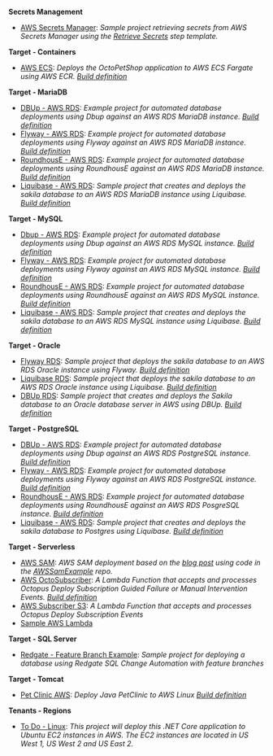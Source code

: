 **Secrets Management**

- <a href="https://samples.octopus.app/app#/Spaces-822/projects/Projects-1702/deployments/process" target="_blank">AWS Secrets Manager</a>: <i>Sample project retrieving secrets from AWS Secrets Manager using the [Retrieve Secrets](https://library.octopus.com/step-templates/5d5bd3ae-09a0-41ac-9a45-42a96ee6206a/actiontemplate-aws-secrets-manager-retrieve-secrets) step template.</i>
    
**Target - Containers**

- <a href="https://samples.octopus.app/app#/Spaces-103/projects/Projects-647/deployments/process" target="_blank">AWS ECS</a>: <i>Deploys the OctoPetShop application to AWS ECS Fargate using AWS ECR. [Build definition](https://teamcitysample.octopus.com/buildConfiguration/OctoPetShop_OctoPetShopDockerEcr)</i>
    
**Target - MariaDB**

- <a href="https://samples.octopus.app/app#/Spaces-262/projects/Projects-363/deployments/process" target="_blank">DBUp - AWS RDS</a>: <i>Example project for automated database deployments using Dbup against an AWS RDS MariaDB instance. [Build definition](https://jenkinssample.octopus.com/job/PetClinic%20-%20Target%20-%20MariaDB%20-%20Dbup/)</i>
- <a href="https://samples.octopus.app/app#/Spaces-262/projects/Projects-369/deployments/process" target="_blank">Flyway - AWS RDS</a>: <i>Example project for automated database deployments using Flyway against an AWS RDS MariaDB instance. [Build definition](https://teamcitysample.octopus.com/buildConfiguration/Sakila_BuildFlyway)</i>
- <a href="https://samples.octopus.app/app#/Spaces-262/projects/Projects-424/deployments/process" target="_blank">RoundhousE - AWS RDS</a>: <i>Example project for automated database deployments using RoundhousE against an AWS RDS MariaDB instance. [Build definition](https://teamcitysample.octopus.com/buildConfiguration/Sakila_BuildRoundhouse)</i>
- <a href="https://samples.octopus.app/app#/Spaces-262/projects/Projects-703/deployments/process" target="_blank">Liquibase - AWS RDS</a>: <i>Sample project that creates and deploys the sakila database to an AWS RDS MariaDB instance using Liquibase. [Build definition](https://teamcitysample.octopus.com/buildConfiguration/Sakila_BuildLiquibase)</i>
    
**Target - MySQL**

- <a href="https://samples.octopus.app/app#/Spaces-242/projects/Projects-353/deployments/process" target="_blank">Dbup - AWS RDS</a>: <i>Example project for automated database deployments using Dbup against an AWS RDS MySQL instance.  [Build definition](https://teamcitysample.octopus.com/buildConfiguration/Target_MySQL_AWS_Dbup)</i>
- <a href="https://samples.octopus.app/app#/Spaces-242/projects/Projects-361/deployments/process" target="_blank">Flyway - AWS RDS</a>: <i>Example project for automated database deployments using Flyway against an AWS RDS MySQL instance. [Build definition](https://teamcitysample.octopus.com/buildConfiguration/Sakila_BuildFlyway)</i>
- <a href="https://samples.octopus.app/app#/Spaces-242/projects/Projects-387/deployments/process" target="_blank">RoundhousE - AWS RDS</a>: <i>Example project for automated database deployments using RoundhousE against an AWS RDS MySQL instance. [Build definition](https://teamcitysample.octopus.com/buildConfiguration/Sakila_BuildRoundhouse)</i>
- <a href="https://samples.octopus.app/app#/Spaces-242/projects/Projects-869/deployments/process" target="_blank">Liquibase - AWS RDS</a>: <i>Sample project that creates and deploys the sakila database to an AWS RDS MySQL instance using Liquibase. [Build definition](https://teamcitysample.octopus.com/buildConfiguration/Sakila_BuildLiquibase)</i>
    
**Target - Oracle**

- <a href="https://samples.octopus.app/app#/Spaces-422/projects/Projects-663/deployments/process" target="_blank">Flyway RDS</a>: <i>Sample project that deploys the sakila database to an AWS RDS Oracle instance using Flyway. [Build definition](https://teamcitysample.octopus.com/buildConfiguration/Sakila_BuildLiquibase)</i>
- <a href="https://samples.octopus.app/app#/Spaces-422/projects/Projects-701/deployments/process" target="_blank">Liquibase RDS</a>: <i>Sample project that deploys the sakila database to an AWS RDS Oracle instance using Liquibase. [Build definition](https://teamcitysample.octopus.com/buildConfiguration/Sakila_BuildLiquibase)</i>
- <a href="https://samples.octopus.app/app#/Spaces-422/projects/Projects-883/deployments/process" target="_blank">DBUp RDS</a>: <i>Sample project that creates and deploys the Sakila database to an Oracle database server in AWS using DBUp.  [Build definition](https://teamcitysample.octopus.com/buildConfiguration/Sakila_BuildDBUp)</i>
    
**Target - PostgreSQL**

- <a href="https://samples.octopus.app/app#/Spaces-243/projects/Projects-372/deployments/process" target="_blank">DBUp - AWS RDS</a>: <i>Example project for automated database deployments using Dbup against an AWS RDS PostgreSQL instance. [Build definition](https://teamcitysample.octopus.com/buildConfiguration/Sakila_BuildDBUp)</i>
- <a href="https://samples.octopus.app/app#/Spaces-243/projects/Projects-373/deployments/process" target="_blank">Flyway - AWS RDS</a>: <i>Example project for automated database deployments using Flyway against an AWS RDS PostgreSQL instance. [Build definition](https://teamcitysample.octopus.com/buildConfiguration/Sakila_BuildFlyway)</i>
- <a href="https://samples.octopus.app/app#/Spaces-243/projects/Projects-442/deployments/process" target="_blank">RoundhousE - AWS RDS</a>: <i>Example project for automated database deployments using RoundhousE against an AWS RDS PosgreSQL instance. [Build definition](https://bitbucket.org/octopussamples/sakila/src/posgres/)</i>
- <a href="https://samples.octopus.app/app#/Spaces-243/projects/Projects-867/deployments/process" target="_blank">Liquibase - AWS RDS</a>: <i>Sample project that creates and deploys the sakila database to Postgres using Liquibase. [Build definition](https://teamcitysample.octopus.com/buildConfiguration/Sakila_BuildLiquibase)</i>
    
**Target - Serverless**

- <a href="https://samples.octopus.app/app#/Spaces-1/projects/Projects-1465/deployments/process" target="_blank">AWS SAM</a>: <i>AWS SAM deployment based on the [blog post](https://octopus.com/blog/aws-sam-and-octopus) using code in the [AWSSamExample](https://github.com/OctopusSamples/AWSSamExample) repo.</i>
- <a href="https://samples.octopus.app/app#/Spaces-1/projects/Projects-1742/deployments/process" target="_blank">AWS OctoSubscriber</a>: <i>A Lambda Function that accepts and processes Octopus Deploy Subscription Guided Failure or Manual Intervention Events. [Build definition](https://github.com/OctopusSamples/OctoSubscriber/blob/main/.github/workflows/AWSLambdas.yml)</i>
- <a href="https://samples.octopus.app/app#/Spaces-1/projects/Projects-1781/deployments/process" target="_blank">AWS Subscriber S3</a>: <i>A Lambda Function that accepts and processes Octopus Deploy Subscription Events</i>
- <a href="https://samples.octopus.app/app#/Spaces-1/projects/Projects-511/deployments/process" target="_blank">Sample AWS Lambda</a>
    
**Target - SQL Server**

- <a href="https://samples.octopus.app/app#/Spaces-106/projects/Projects-374/deployments/process" target="_blank">Redgate - Feature Branch Example</a>: <i>Sample project for deploying a database using Redgate SQL Change Automation with feature branches</i>
    
**Target - Tomcat**

- <a href="https://samples.octopus.app/app#/Spaces-203/projects/Projects-371/deployments/process" target="_blank">Pet Clinic AWS</a>: <i>Deploy Java PetClinic to AWS Linux [Build definition](https://dev.azure.com/octopussamples/PetClinic/_build?definitionId=25)</i>
    
**Tenants - Regions**

- <a href="https://samples.octopus.app/app#/Spaces-102/projects/Projects-148/deployments/process" target="_blank">To Do - Linux</a>: <i>This project will deploy this .NET Core application to Ubuntu EC2 instances in AWS. The EC2 instances are located in US West 1, US West 2 and US East 2.</i>
